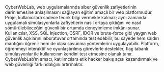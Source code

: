 CyberWebLab, web uygulamalarında siber güvenlik zafiyetlerinin derinlemesine anlaşılmasını sağlayan eğitim amaçlı bir web platformudur. Proje, kullanıcılara sadece teorik bilgi vermekle kalmaz; aynı zamanda uygulamalı simülasyonlarla zafiyetlerin nasıl ortaya çıktığını ve nasıl sömürülebileceğini güvenli bir ortamda deneyimleme imkânı sunar. Kullanıcılar, XSS, SQL Injection, CSRF, IDOR ve brute-force gibi yaygın web güvenlik açıklarını laboratuvar ortamında test edebilir, bu sayede hem saldırı mantığını öğrenir hem de olası savunma yöntemlerini uygulayabilir. Platform, öğrenmeyi interaktif ve oyunlaştırılmış görevlerle destekler, flag tabanlı simülasyonlar ile kullanıcının kendini test etmesine olanak tanır. CyberWebLab’ın amacı, katılımcılara etik hacker bakış açısı kazandırmak ve web güvenliği farkındalığını artırmaktır.
